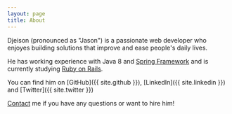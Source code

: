 ```yaml
---
layout: page
title: About
---
```


Djeison (pronounced as "Jason") is a passionate web developer who enjoyes building solutions that improve and ease people's daily lives.

He has working experience with Java 8 and [Spring Framework](https://spring.io/) and is currently studying [Ruby on Rails](http://rubyonrails.org/).

You can find him on [GitHub]({{ site.github }}), [LinkedIn]({{ site.linkedin }}) and [Twitter]({{ site.twitter }})

[Contact](/contact) me if you have any questions or want to hire him!